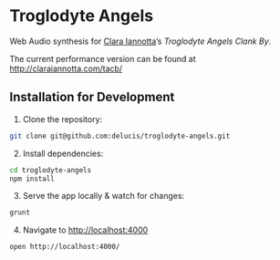 # Troglodyte Angels

Web Audio synthesis for [Clara Iannotta](http://claraiannotta.com/)’s *Troglodyte Angels Clank By*.

The current performance version can be found at <http://claraiannotta.com/tacb/>

## Installation for Development

1. Clone the repository:    
  ```bash
  git clone git@github.com:delucis/troglodyte-angels.git
  ```
2. Install dependencies:    
  ```bash
  cd troglodyte-angels
  npm install
  ```
3. Serve the app locally & watch for changes:    
  ```bash
  grunt
  ```
4. Navigate to <http://localhost:4000>
  ```bash
  open http://localhost:4000/
  ```
